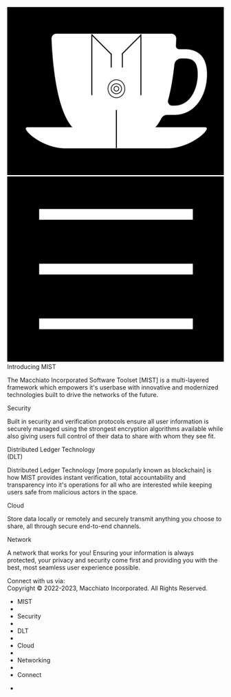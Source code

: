 <div class="header">
<img id="logo" class="cup-img" src="assets/css/Logo_&_Cup_page_1.jpg"/>
<img id="icon" class="menu-icon" src="assets/css/Menu_icon_page_1.jpg"/>
<div/>

<div id="bod">
<div id="intro" class="wp" style="top:65px;">
  <span class="wp-heading">Introducing MIST<span/>
  <p>
    The Macchiato Incorporated Software Toolset [MIST]
is a multi-layered framework which empowers it's userbase
with innovative and modernized technologies built to drive
the networks of the future.
  <p/>
<div/>

<div id="security" class="wp">
  <span class="wp-heading">Security<span/>
  <p>
    Built in security and verification protocols ensure
all user information is securely managed using the strongest
encryption algorithms available while also giving users full control
of their data to share with whom they see fit.
  <p/>
<div/>

<div id="dlt" class="wp">
  <span class="wp-heading">Distributed Ledger Technology<br/>(DLT)<span/>
  <p>
    Distributed Ledger Technology [more popularly known as blockchain]
is how MIST provides instant verification, total accountability and
transparency into it's operations for all who are interested while
keeping users safe from malicious actors in the space.
  <p/>
<div/>

<div id="cloud" class="wp">
  <span class="wp-heading">Cloud<span/>
  <p>
    Store data locally or remotely and securely transmit anything
you choose to share, all through secure end-to-end channels.
  <p/>
<div/>

<div id="network" class="wp">
  <span class="wp-heading">Network<span/>
  <p>
    A network that works for you! Ensuring your information is
always protected, your privacy and security come first and
providing you with the best, most seamless user experience possible.
  <p/>
<div/>

<div id="connect" class="wp">
  <span class="wp-heading">Connect with us via:<span/>
  <img/>
<div/>

<div/>

<div class="footer">Copyright ©️ 2022-2023, Macchiato Incorporated. All Rights Reserved.<div/>
<div id="dropdown" class="menu" onmouseout="hideMenu(this)">
   <ul class="menu-items">
      <li class="item"><a class="itemLink" onclick="hideMenu(this)">MIST<a/><li/>
      <li class="item"><a class="itemLink" onclick="hideMenu(this)">Security<a/><li/>
      <li class="item"><a class="itemLink" onclick="hideMenu(this)">DLT<a/><li/>
      <li class="item"><a class="itemLink" onclick="hideMenu(this)">Cloud<a/><li/>
      <li class="item"><a class="itemLink" onclick="hideMenu(this)">Networking<a/><li/>
      <li class="item"><a class="itemLink" onclick="hideMenu(this)">Connect<a/><li/>
   <ul/>
<div/>

<script>
var logo = document.getElementById("logo");
var icon = document.getElementById("icon");
var dropdown = document.getElementById("dropdown");
var links = document.getElementsByClassName("itemLink");

icon.onclick = function() {
dropdown.style.display = "block";
}


function hideMenu(mi) {
dropdown.style.display = "none";
}
</script>
